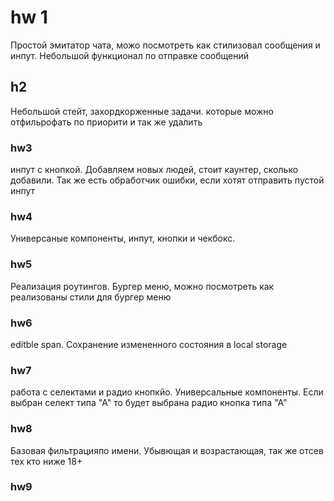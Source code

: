 # hw 1
Простой эмитатор чата, можо посмотреть как стилизовал сообщения и инпут. Небольшой функционал по отправке сообщений

## h2
Небольшой стейт, захордкорженные задачи. которые можно отфильрофать по приорити и так же удалить

### hw3
инпут с кнопкой. Добавляем новых людей, стоит каунтер, сколько добавили. Так же есть обработчик ошибки, если хотят отправить пустой инпут

### hw4
Универсаные компоненты, инпут, кнопки и чекбокс.

### hw5
Реализация роутингов. Бургер меню, можно посмотреть как реализованы стили для бургер меню

### hw6
editble span. Сохранение измененного состояния в local storage

### hw7
работа с селектами и радио кнопкйо. Универсальные компоненты. Если выбран селект типа "А" то будет выбрана радио кнопка типа "А"

### hw8
Базовая фильтрацияпо имени. Убывющая и возрастающая, так же отсев тех кто ниже 18+

### hw9
